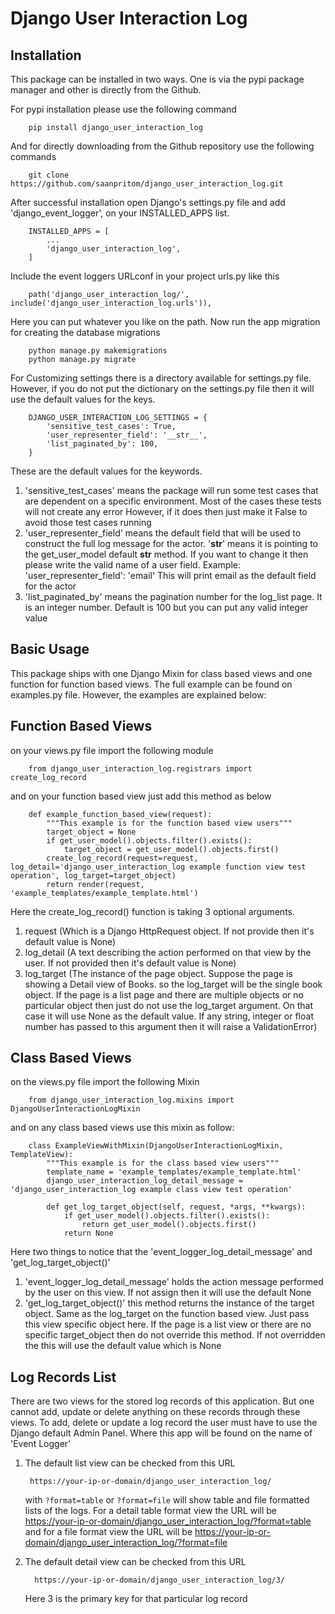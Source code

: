 Django User Interaction Log
===========================


Installation
------------

This package can be installed in two ways. One is via the pypi package
manager and other is directly from the Github.

For pypi installation please use the following command

```
    pip install django_user_interaction_log
```

And for directly downloading from the Github repository use the
following commands

```
    git clone https://github.com/saanpritom/django_user_interaction_log.git
```

After successful installation open Django's settings.py file and add
'django\_event\_logger', on your INSTALLED\_APPS list.

```
    INSTALLED_APPS = [
        ...
        'django_user_interaction_log',
    ]
```

Include the event loggers URLconf in your project urls.py like this

```
    path('django_user_interaction_log/', include('django_user_interaction_log.urls')),
```

Here you can put whatever you like on the path. Now run the app
migration for creating the database migrations

```
    python manage.py makemigrations
    python manage.py migrate
```

For Customizing settings there is a directory available for settings.py
file. However, if you do not put the dictionary on the settings.py file
then it will use the default values for the keys.

```
    DJANGO_USER_INTERACTION_LOG_SETTINGS = {
        'sensitive_test_cases': True,
        'user_representer_field': '__str__',
        'list_paginated_by': 100,
    }
```

These are the default values for the keywords.

1.  'sensitive\_test\_cases' means the package will run some test cases
    that are dependent on a specific environment. Most of the cases
    these tests will not create any error However, if it does then just
    make it False to avoid those test cases running
2.  'user\_representer\_field' means the default field that will be used
    to construct the full log message for the actor. '**str**' means it
    is pointing to the get\_user\_model default **str** method. If you
    want to change it then please write the valid name of a user field.
    Example: 'user\_representer\_field': 'email' This will print email
    as the default field for the actor
3.  'list\_paginated\_by' means the pagination number for the log\_list
    page. It is an integer number. Default is 100 but you can put any
    valid integer value

Basic Usage
------------

This package ships with one Django Mixin for class based views and one
function for function based views. The full example can be found on
examples.py file. However, the examples are explained below:

Function Based Views
--------------------

on your views.py file import the following module

```
    from django_user_interaction_log.registrars import create_log_record
```

and on your function based view just add this method as below

```
    def example_function_based_view(request):
        """This example is for the function based view users"""
        target_object = None
        if get_user_model().objects.filter().exists():
            target_object = get_user_model().objects.first()
        create_log_record(request=request, log_detail='django_user_interaction_log example function view test operation', log_target=target_object)
        return render(request, 'example_templates/example_template.html')
```

Here the create\_log\_record() function is taking 3 optional arguments.

1.  request (Which is a Django HttpRequest object. If not provide then
    it's default value is None)
2.  log\_detail (A text describing the action performed on that view by
    the user. If not provided then it's default value is None)
3.  log\_target (The instance of the page object. Suppose the page is
    showing a Detail view of Books. so the log\_target will be the
    single book object. If the page is a list page and there are
    multiple objects or no particular object then just do not use the
    log\_target argument. On that case it will use None as the default
    value. If any string, integer or float number has passed to this
    argument then it will raise a ValidationError)

Class Based Views
-----------------

on the views.py file import the following Mixin

```
    from django_user_interaction_log.mixins import DjangoUserInteractionLogMixin
```

and on any class based views use this mixin as follow:

```
    class ExampleViewWithMixin(DjangoUserInteractionLogMixin, TemplateView):
        """This example is for the class based view users"""
        template_name = 'example_templates/example_template.html'
        django_user_interaction_log_detail_message = 'django_user_interaction_log example class view test operation'

        def get_log_target_object(self, request, *args, **kwargs):
            if get_user_model().objects.filter().exists():
                return get_user_model().objects.first()
            return None
```

Here two things to notice that the 'event\_logger\_log\_detail\_message'
and 'get\_log\_target\_object()'

1.  'event\_logger\_log\_detail\_message' holds the action message
    performed by the user on this view. If not assign then it will use
    the default None
2.  'get\_log\_target\_object()' this method returns the instance of the
    target object. Same as the log\_target on the function based view.
    Just pass this view specific object here. If the page is a list view
    or there are no specific target\_object then do not override this
    method. If not overridden the this will use the default value which
    is None

Log Records List
----------------

There are two views for the stored log records of this application. But
one cannot add, update or delete anything on these records through these
views. To add, delete or update a log record the user must have to use
the Django default Admin Panel. Where this app will be found on the name
of 'Event Logger'

1.  The default list view can be checked from this URL

    ```
     https://your-ip-or-domain/django_user_interaction_log/
    ```

    with ```?format=table``` or ```?format=file``` will show table and file formatted
    lists of the logs. For a detail table format view the URL will be
    <https://your-ip-or-domain/django_user_interaction_log/?format=table> and for a file
    format view the URL will be
    <https://your-ip-or-domain/django_user_interaction_log/?format=file>

2.  The default detail view can be checked from this URL
    ```
      https://your-ip-or-domain/django_user_interaction_log/3/
    ```
    Here 3 is the primary key for that particular log record

